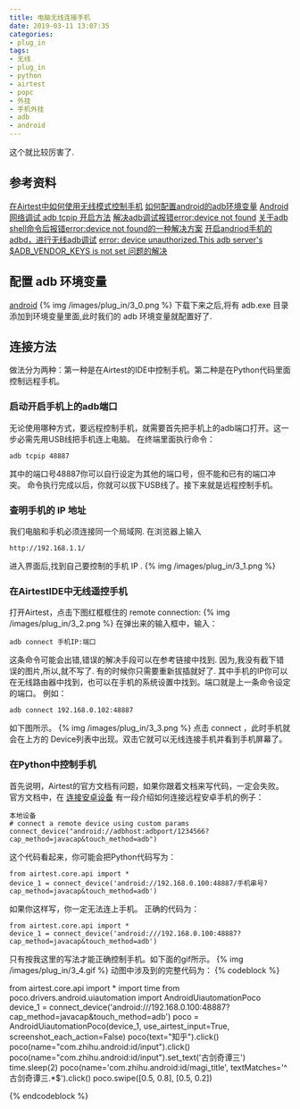 ```yaml
---
title: 电脑无线连接手机
date: 2019-03-11 13:07:35
categories:
- plug_in
tags:
- 无线
- plug_in
- python
- airtest
- popc
- 外挂
- 手机外挂
- adb
- android
---
```

这个就比较厉害了.
<!-- more -->
## 参考资料
[在Airtest中如何使用无线模式控制手机](https://www.cnblogs.com/xieqiankun/p/wireless-mode-of-poco.html)
[如何配置android的adb环境变量](https://jingyan.baidu.com/article/17bd8e52f514d985ab2bb800.html)
[Android 网络调试 adb tcpip 开启方法](https://blog.csdn.net/shawnkong/article/details/8923933)
[解决adb调试报错error:device not found](https://jingyan.baidu.com/article/e75aca857b8560142edac6a0.html)
[关于adb shell命令后报错error:device not found的一种解决方案](https://blog.csdn.net/whurs/article/details/52857647)
[开启andriod手机的adbd，进行无线adb调试](https://blog.csdn.net/killfunst/article/details/45896911)
[error: device unauthorized.This adb server's $ADB_VENDOR_KEYS is not set 问题的解决](https://blog.csdn.net/wolfking0608/article/details/79468738)
## 配置 adb 环境变量
[android](https://developer.android.com/studio)
{% img /images/plug_in/3_0.png %}
下载下来之后,将有 adb.exe 目录添加到环境变量里面,此时我们的 adb 环境变量就配置好了.
## 连接方法
做法分为两种：第一种是在Airtest的IDE中控制手机。第二种是在Python代码里面控制远程手机。
### 启动开启手机上的adb端口
无论使用哪种方式，要远程控制手机，就需要首先把手机上的adb端口打开。这一步必需先用USB线把手机连上电脑。
在终端里面执行命令：

	adb tcpip 48887
	
其中的端口号48887你可以自行设定为其他的端口号，但不能和已有的端口冲突。
命令执行完成以后，你就可以拔下USB线了。接下来就是远程控制手机。
### 查明手机的 IP 地址
我们电脑和手机必须连接同一个局域网.
在浏览器上输入

	http://192.168.1.1/
	
进入界面后,找到自己要控制的手机 IP .
{% img /images/plug_in/3_1.png %}
### 在AirtestIDE中无线遥控手机
打开Airtest，点击下图红框框住的 remote connection:
{% img /images/plug_in/3_2.png %}
在弹出来的输入框中，输入：

	adb connect 手机IP:端口
	
这条命令可能会出错,错误的解决手段可以在参考链接中找到.
因为,我没有截下错误的图片,所以,就不写了.
有的时候你只需要重新拔插就好了.
其中手机的IP你可以在无线路由器中找到，也可以在手机的系统设置中找到。端口就是上一条命令设定的端口。
例如：

	adb connect 192.168.0.102:48887

如下图所示。
{% img /images/plug_in/3_3.png %}
点击 connect ，此时手机就会在上方的 Device列表中出现。双击它就可以无线连接手机并看到手机屏幕了。
### 在Python中控制手机
首先说明，Airtest的官方文档有问题，如果你跟着文档来写代码，一定会失败。
官方文档中，在
[连接安卓设备](https://airtest.readthedocs.io/zh_CN/latest/README_MORE.html#connect-android-device)
有一段介绍如何连接远程安卓手机的例子：

	本地设备
	# connect a remote device using custom params
	connect_device("android://adbhost:adbport/1234566?cap_method=javacap&touch_method=adb")

这个代码看起来，你可能会把Python代码写为：

	from airtest.core.api import *
	device_1 = connect_device('android://192.168.0.100:48887/手机串号?cap_method=javacap&touch_method=adb')
	
如果你这样写，你一定无法连上手机。
正确的代码为：

	from airtest.core.api import *
	device_1 = connect_device('android:///192.168.0.100:48887?cap_method=javacap&touch_method=adb')
	
只有按我这里的写法才能正确控制手机。如下面的gif所示。
{% img /images/plug_in/3_4.gif %}
动图中涉及到的完整代码为：
{% codeblock %}

from airtest.core.api import *
import time
from poco.drivers.android.uiautomation import AndroidUiautomationPoco
device_1 = connect_device('android:///192.168.0.100:48887?cap_method=javacap&touch_method=adb')
poco = AndroidUiautomationPoco(device_1, use_airtest_input=True, screenshot_each_action=False)
poco(text="知乎").click()
poco(name="com.zhihu.android:id/input").click()
poco(name="com.zhihu.android:id/input").set_text('古剑奇谭三')
time.sleep(2)
poco(name='com.zhihu.android:id/magi_title', textMatches='^古剑奇谭三.*$').click()
poco.swipe([0.5, 0.8], [0.5, 0.2])

{% endcodeblock %}






























